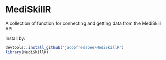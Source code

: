# MediSkillR
A collection of function for connecting and getting data from the MediSkill API

Install by:
```R
devtools::install_github("jacobfredsoee/MediSkillR")
library(MediSkillR)
```
